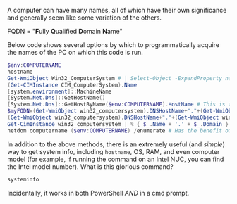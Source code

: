 A computer can have many names, all of which have their own significance and generally seem like some variation of the others.

FQDN = "**F**ully **Q**ualified **D**omain **N**ame"

Below code shows several options by which to programmatically acquire the names of the PC on which this code is run.

```PowerShell
$env:COMPUTERNAME
hostname
Get-WmiObject Win32_ComputerSystem # | Select-Object -ExpandProperty name
(Get-CIMInstance CIM_ComputerSystem).Name
[system.environment]::MachineName
[System.Net.Dns]::GetHostName()
[System.Net.Dns]::GetHostByName($env:COMPUTERNAME).HostName # This is the FQDN -- "Fully Qualified Domain Name"
$myFQDN=(Get-WmiObject win32_computersystem).DNSHostName+"."+(Get-WmiObject win32_computersystem).Domain; Write-Host $myFQDN
(Get-WmiObject win32_computersystem).DNSHostName+"."+(Get-WmiObject win32_computersystem).Domain
Get-CimInstance win32_computersystem | % { $_.Name + '.' + $_.Domain }
netdom computername ($env:COMPUTERNAME) /enumerate # Has the benefit of showing all names if the computer has aliases.
```

In addition to the above methods, there is an extremely useful (and _simple_) way to get system info, including `hostname`, OS, RAM, and even computer model (for example, if running the command on an Intel NUC, you can find the Intel model number). What is this glorious command? 
```PowerShell
systeminfo
```
Incidentally, it works in both PowerShell _AND_ in a cmd prompt.
